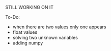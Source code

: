 STILL WORKING ON IT

To-Do:
  - when there are two values only one appears
  - float values
  - solving two unknown variables 
  - adding numpy
